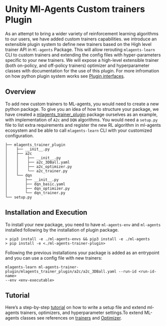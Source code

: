 # Unity Ml-Agents Custom trainers Plugin

As an attempt to bring a wider variety of reinforcement learning algorithms to our users, we have added custom trainers
capabilities. we introduce an extensible plugin system to define new trainers based on the High level trainer API
in `Ml-agents` Package. This will allow rerouting `mlagents-learn` CLI to custom trainers and extending the config files
with hyper-parameters specific to your new trainers. We will expose a high-level extensible trainer (both on-policy,
and off-policy trainers) optimizer and hyperparameter classes with documentation for the use of this plugin. For more
infromation on how python plugin system works see [Plugin interfaces](Training-Plugins.md).

## Overview
To add new custom trainers to ML-agents, you would need to create a new python package.
To give you an idea of how to structure your package, we have created a [mlagents_trainer_plugin](../ml-agents-trainer-plugin) package ourselves as an
example, with implementation of `A2c` and `DQN` algorithms. You would need a `setup.py` file to list extra requirements and
register the new RL algorithm in ml-agents ecosystem and be able to call `mlagents-learn` CLI with your customized
configuration.


```shell
├── mlagents_trainer_plugin
│    ├── __init__.py
│    ├── a2c
│    │    ├── __init__.py
│    │    ├── a2c_3DBall.yaml
│    │    ├── a2c_optimizer.py
│    │    └── a2c_trainer.py
│    └── dqn
│        ├── __init__.py
│        ├── dqn_basic.yaml
│        ├── dqn_optimizer.py
│        └── dqn_trainer.py
└── setup.py
```
## Installation and Execution
To install your new package, you need to have `ml-agents-env` and `ml-agents` installed following by the installation of
plugin package.

```shell
> pip3 install -e ./ml-agents-envs && pip3 install -e ./ml-agents
> pip install -e <./ml-agents-trainer-plugin>
```

Following the previous installations your package is added as an entrypoint and you can use a config file with new
trainers:
```shell
mlagents-learn ml-agents-trainer-plugin/mlagents_trainer_plugin/a2c/a2c_3DBall.yaml --run-id <run-id-name>
--env <env-executable>
```

## Tutorial
Here’s a step-by-step [tutorial](.) on how to write a setup file and extend ml-agents trainers, optimizers, and
hyperparameter settings.To extend ML-agents classes see references on
[trainers](Python-On-Off-Policy-Trainer-Documentation.md) and [Optimizer](Python-Optimizer-Documentation.md).